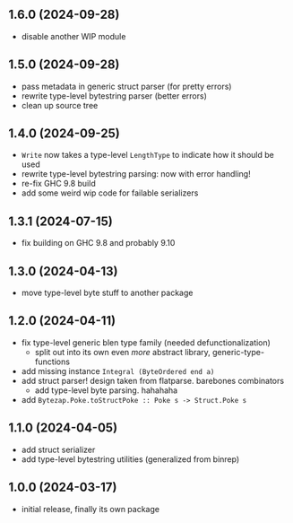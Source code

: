 ## 1.6.0 (2024-09-28)
* disable another WIP module

## 1.5.0 (2024-09-28)
* pass metadata in generic struct parser (for pretty errors)
* rewrite type-level bytestring parser (better errors)
* clean up source tree

## 1.4.0 (2024-09-25)
* `Write` now takes a type-level `LengthType` to indicate how it should be used
* rewrite type-level bytestring parsing: now with error handling!
* re-fix GHC 9.8 build
* add some weird wip code for failable serializers

## 1.3.1 (2024-07-15)
* fix building on GHC 9.8 and probably 9.10

## 1.3.0 (2024-04-13)
* move type-level byte stuff to another package

## 1.2.0 (2024-04-11)
* fix type-level generic blen type family (needed defunctionalization)
  * split out into its own even _more_ abstract library, generic-type-functions
* add missing instance `Integral (ByteOrdered end a)`
* add struct parser! design taken from flatparse. barebones combinators
  * add type-level byte parsing. hahahaha
* add `Bytezap.Poke.toStructPoke :: Poke s -> Struct.Poke s`

## 1.1.0 (2024-04-05)
* add struct serializer
* add type-level bytestring utilities (generalized from binrep)

## 1.0.0 (2024-03-17)
* initial release, finally its own package
